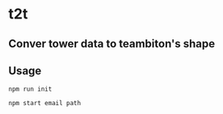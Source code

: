 # t2t

## Conver tower data to teambiton's shape

## Usage

```SHELL
npm run init

npm start email path
```
